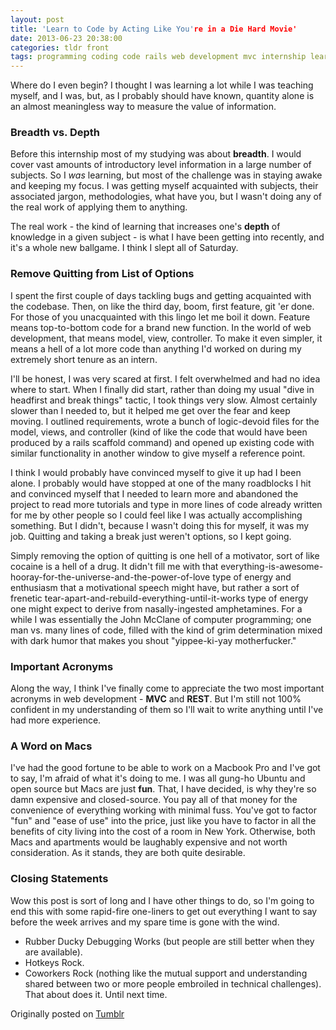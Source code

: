 ```yaml
---
layout: post
title: 'Learn to Code by Acting Like You're in a Die Hard Movie'
date: 2013-06-23 20:38:00
categories: tldr front
tags: programming coding code rails web development mvc internship learning
---
```


Where do I even begin? I thought I was learning a lot while I was teaching myself, and I was, but, as I probably should have known, quantity alone is an almost meaningless way to measure the value of information.

### Breadth vs. Depth
Before this internship most of my studying was about **breadth**. I would cover vast amounts of introductory level information in a large number of subjects. So I *was* learning, but most of the challenge was in staying awake and keeping my focus. I was getting myself acquainted with subjects, their associated jargon, methodologies, what have you, but I wasn't doing any of the real work of applying them to anything.

The real work - the kind of learning that increases one's **depth** of knowledge in a given subject - is what I have been getting into recently, and it's a whole new ballgame. I think I slept all of Saturday.

### Remove Quitting from List of Options
I spent the first couple of days tackling bugs and getting acquainted with the codebase. Then, on like the third day, boom, first feature, git 'er done. For those of you unacquainted with this lingo let me boil it down. Feature means top-to-bottom code for a brand new function. In the world of web development, that means model, view, controller. To make it even simpler, it means a hell of a lot more code than anything I'd worked on during my extremely short tenure as an intern.

I'll be honest, I was very scared at first. I felt overwhelmed and had no idea where to start. When I finally did start, rather than doing my usual "dive in headfirst and break things" tactic, I took things very slow. Almost certainly slower than I needed to, but it helped me get over the fear and keep moving. I outlined requirements, wrote a bunch of logic-devoid files for the model, views, and controller (kind of like the code that would have been produced by a rails scaffold command) and opened up existing code with similar functionality in another window to give myself a reference point.

I think I would probably have convinced myself to give it up had I been alone. I probably would have stopped at one of the many roadblocks I hit and convinced myself that I needed to learn more and abandoned the project to read more tutorials and type in more lines of code already written for me by other people so I could feel like I was actually accomplishing something. But I didn't, because I wasn't doing this for myself, it was my job. Quitting and taking a break just weren't options, so I kept going.

Simply removing the option of quitting is one hell of a motivator, sort of like cocaine is a hell of a drug. It didn't fill me with that everything-is-awesome-hooray-for-the-universe-and-the-power-of-love type of energy and enthusiasm that a motivational speech might have, but rather a sort of frenetic tear-apart-and-rebuild-everything-until-it-works type of energy one might expect to derive from nasally-ingested amphetamines. For a while I was essentially the John McClane of computer programming; one man vs. many lines of code, filled with the kind of grim determination mixed with dark humor that makes you shout "yippee-ki-yay motherfucker."

### Important Acronyms
Along the way, I think I've finally come to appreciate the two most important acronyms in web development - **MVC** and **REST**. But I'm still not 100% confident in my understanding of them so I'll wait to write anything until I've had more experience.

### A Word on Macs
I've had the good fortune to be able to work on a Macbook Pro and I've got to say, I'm afraid of what it's doing to me. I was all gung-ho Ubuntu and open source but Macs are just **fun**. That, I have decided, is why they're so damn expensive and closed-source. You pay all of that money for the convenience of everything working with minimal fuss. You've got to factor "fun" and "ease of use" into the price, just like you have to factor in all the benefits of city living into the cost of a room in New York. Otherwise, both Macs and apartments would be laughably expensive and not worth consideration. As it stands, they are both quite desirable.

### Closing Statements
Wow this post is sort of long and I have other things to do, so I'm going to end this with some rapid-fire one-liners to get out everything I want to say before the week arrives and my spare time is gone with the wind.

* Rubber Ducky Debugging Works (but people are still better when they are available).
* Hotkeys Rock.
* Coworkers Rock (nothing like the mutual support and understanding shared between two or more people embroiled in technical challenges).
That about does it. Until next time.

Originally posted on [Tumblr](http://patmcintern.tumblr.com/post/53699858060/learn-to-code-by-acting-like-youre-in-a-die-hard-movie)
